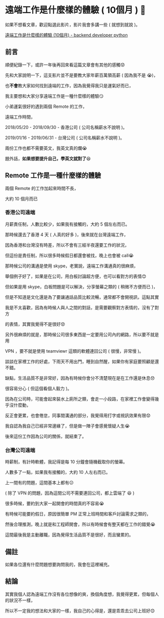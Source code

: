 # 遠端工作是什麼樣的體驗 ( 10個月 ) :book:

如果不想看文章，歡迎點選此影片，影片我會多講一些 ( 就想到就說 )。

[遠端工作是什麼樣的體驗 (10個月) - backend developer python](https://youtu.be/WodEJiOwCj4)

## 前言

順便紀錄一下，或許一年後再回來看這篇文章會有其他的感觸:worried:

先和大家說明一下，這支影片並不是要教大家年薪百萬領高薪 ( 因為我不是 :sob:)，

也**不會**教大家如何找到遠端的工作，因為我覺得我只是運氣好而已，

我主要想和大家分享遠端工作是一種什麼樣的體驗:smirk:

小弟運氣很好的遇到兩個 Remote 的工作，

遠端工作時間，

2018/05/20 - 2018/09/30 - 香港公司 ( 公司名稱薪水不說明 )。

2019/01/16 - 2019/06/31 - 台灣公司 ( 公司名稱薪水不說明 )。

兩份工作也都不需要英文，我英文真的爛:sob:

題外話，**如果想要提升自己，學英文就對了**:satisfied:

## Remote 工作是一種什麼樣的體驗

兩個 Remote 的工作加起來時間不長，

大約 10 個月而已

### 香港公司遠端

月薪責任制，人數比較少，如果我有接觸的，大約 5 個左右而已。

那時候還去了香港 4 天 ( 人真的好多 )，後來就在台灣遠端工作，

因為香港和台灣沒有時差，所以不會有三經半夜還要工作的狀況，

但這份是責任制，所以很多時候假日都還會被找，晚上也會被 call:sob:

那時候公司的溝通是使用 skype，老實說，遠端工作溝通真的很麻煩，

舉個例子好了，如果是在公司，用白板討論超方便，也可以看對方的表情:blush:

但如果是用 skype，白板問題是可以解決，分享螢幕之類的 ( 稍微不方便而已 )，

但是不知道是文化還是為了要讓通話品質比較流暢，通常都不會開視訊，這點其實

我是不太喜歡，因為有時候人與人之間的對話，是需要觀察對方表情的，沒有了對方

的表情，其實我覺得不是很好:worried:

另外很麻煩的就是，那時候公司很多東西是一定要用公司內的網路，所以要不就是用

VPN ，要不就是使用 teamviewr 這類的軟體連回公司 ( 很慢，非常慢 )。

談談在家裡工作的好處，下雨天不用出門，睡到自然醒，如果你有家庭要照顧是還不錯。

缺點，生活品質不是非常好，因為有時候你會分不清楚現在是在工作還是休息:disappointed:

很容易分心 ( 但這個看個人毅力 )。

因為在公司時，可能會起來裝水上廁所之類，會走一小段路，在家裡工作會變得幾乎沒什麼動，

反正會更累，也會倦怠，同事間溝通的部分，我覺得用打字或視訊效果有限:worried:

我自認為我自己已經非常邊緣了，但是做一陣子會感覺懷疑人生:sob:

後來這份工作因為公司的關係，就結束了。

### 台灣公司遠端

時薪制，有計時軟體，我記得是每 10 分鐘會隨機截取你的螢幕。

人數多了一點，如果我有接觸的，大約 10 人左右而已。

上一間有的問題，這間基本上都有:confused:

( 除了 VPN 的問題，因為這間公司不需要連回公司，都上雲端了 :satisfied: )

很多時候，要約到大家一起開會的時間真的不容易:sob:

有時候可能要約假日，原因很簡單 PM 正常上班時間和客戶討論需求之類的，

然後合理推測，晚上就是和工程師開會，所以有時候會有整天都在工作的錯覺:sob:

這間最後我是主動離職，因為覺得生活品質不是很好，而且蠻累的。

## 備註

如果各位還有什麼問題想要詢問我的，我會在這裡補充。

## 結論

其實我個人認為遠端工作沒有各位想像的爽，換個角度想，我覺得更累，但每個人的狀況不一樣，

所以不一定我的想法和大家的一樣，我自己的心得是，還是乖乖去公司上班好:blush:

